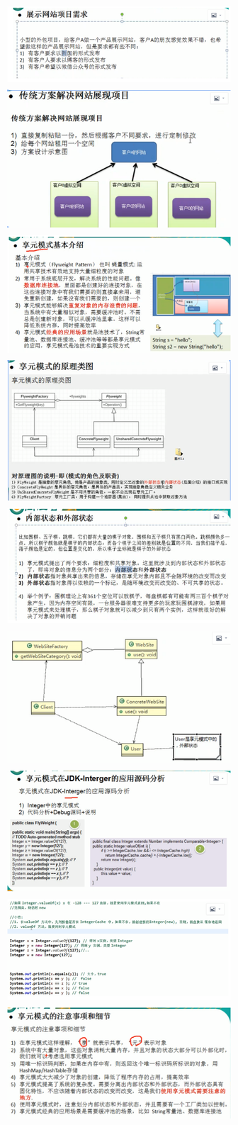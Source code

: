 ![](.享元模式_images/afe3adfd.png)

![](.享元模式_images/393aaabe.png)

![](.享元模式_images/2e3e203c.png)

![](.享元模式_images/664f41b2.png)

![](.享元模式_images/938f3df3.png)

![](.享元模式_images/a768a926.png)

![](.享元模式_images/15b9d6c5.png)

![](.享元模式_images/daaec0ab.png)

![](.享元模式_images/27e7577f.png)
